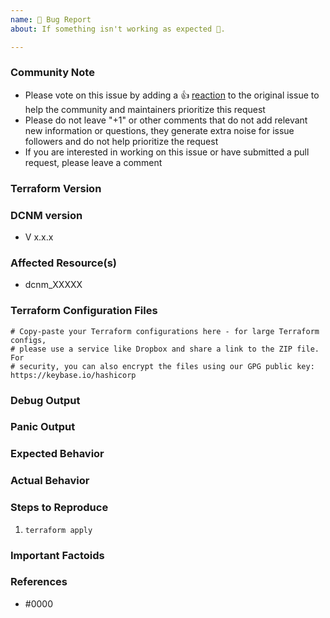 ```yaml
---
name: 🐛 Bug Report
about: If something isn't working as expected 🤔.

---
```


<!---
Please note the following potential times when an issue might be in Terraform core:

* [Configuration Language](https://www.terraform.io/docs/configuration/index.html) or resource ordering issues
* [State](https://www.terraform.io/docs/state/index.html) and [State Backend](https://www.terraform.io/docs/backends/index.html) issues
* [Provisioner](https://www.terraform.io/docs/provisioners/index.html) issues
* [Registry](https://registry.terraform.io/) issues
* Spans resources across multiple providers

If you are running into one of these scenarios, we recommend opening an issue in the [Terraform core repository](https://github.com/hashicorp/terraform/) instead.
--->

<!--- Please keep this note for the community --->

### Community Note

* Please vote on this issue by adding a 👍 [reaction](https://blog.github.com/2016-03-10-add-reactions-to-pull-requests-issues-and-comments/) to the original issue to help the community and maintainers prioritize this request
* Please do not leave "+1" or other comments that do not add relevant new information or questions, they generate extra noise for issue followers and do not help prioritize the request
* If you are interested in working on this issue or have submitted a pull request, please leave a comment

<!--- Thank you for keeping this note for the community --->

### Terraform Version

<!--- Please run `terraform -v` to show the Terraform core version and provider version(s). If you are not running the latest version of Terraform or the provider, please upgrade because your issue may have already been fixed. [Terraform documentation on provider versioning](https://www.terraform.io/docs/configuration/providers.html#provider-versions). --->

### DCNM version

* V x.x.x

### Affected Resource(s)

<!--- Please list the affected resources and data sources. --->

* dcnm_XXXXX

### Terraform Configuration Files

<!--- Information about code formatting: https://help.github.com/articles/basic-writing-and-formatting-syntax/#quoting-code --->

```hcl
# Copy-paste your Terraform configurations here - for large Terraform configs,
# please use a service like Dropbox and share a link to the ZIP file. For
# security, you can also encrypt the files using our GPG public key: https://keybase.io/hashicorp
```

### Debug Output

<!---
Please provide a link to a GitHub Gist containing the complete debug output. Please do NOT paste the debug output in the issue; just paste a link to the Gist.

To obtain the debug output, see the [Terraform documentation on debugging](https://www.terraform.io/docs/internals/debugging.html).
--->

### Panic Output

<!--- If Terraform produced a panic, please provide a link to a GitHub Gist containing the output of the `crash.log`. --->

### Expected Behavior

<!--- What should have happened? --->

### Actual Behavior

<!--- What actually happened? --->

### Steps to Reproduce

<!--- Please list the steps required to reproduce the issue. --->

1. `terraform apply`

### Important Factoids

<!--- Are there anything atypical about your accounts that we should know? For example: Running in EC2 Classic? --->

### References

<!---
Information about referencing Github Issues: https://help.github.com/articles/basic-writing-and-formatting-syntax/#referencing-issues-and-pull-requests

Are there any other GitHub issues (open or closed) or pull requests that should be linked here? Vendor documentation? For example:
--->

* #0000